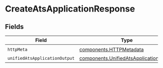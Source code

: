 # CreateAtsApplicationResponse


## Fields

| Field                                                                                            | Type                                                                                             | Required                                                                                         | Description                                                                                      |
| ------------------------------------------------------------------------------------------------ | ------------------------------------------------------------------------------------------------ | ------------------------------------------------------------------------------------------------ | ------------------------------------------------------------------------------------------------ |
| `httpMeta`                                                                                       | [components.HTTPMetadata](../../models/components/httpmetadata.md)                               | :heavy_check_mark:                                                                               | N/A                                                                                              |
| `unifiedAtsApplicationOutput`                                                                    | [components.UnifiedAtsApplicationOutput](../../models/components/unifiedatsapplicationoutput.md) | :heavy_minus_sign:                                                                               | N/A                                                                                              |
